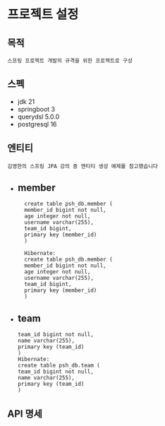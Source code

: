 # 프로젝트 설정

## 목적
    스프링 프로젝트 개발의 규격을 위한 프로젝트로 구성

## 스펙
- jdk 21
- springboot 3
- querydsl 5.0.0
- postgresql 16

## 엔티티
    김영한의 스프링 JPA 강의 중 엔티티 생성 예제를 참고했습니다
- member
  - 
        create table psh_db.member (
        member_id bigint not null,
        age integer not null,
        username varchar(255),
        team_id bigint,
        primary key (member_id)
        )

        Hibernate:
        create table psh_db.member (
        member_id bigint not null,
        age integer not null,
        username varchar(255),
        team_id bigint,
        primary key (member_id)
        )
- team
  -
      team_id bigint not null,
      name varchar(255),
      primary key (team_id)
      )
      Hibernate:
      create table psh_db.team (
      team_id bigint not null,
      name varchar(255),
      primary key (team_id)
      )
   

## API 명세
